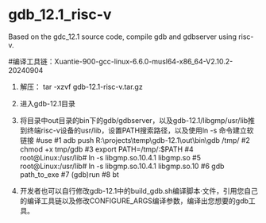 # gdb_12.1_risc-v
Based on the gdc_12.1 source code, compile gdb and gdbserver using risc-v.

#编译工具链：Xuantie-900-gcc-linux-6.6.0-musl64-x86_64-V2.10.2-20240904

1. 解压： tar -xzvf gdb-12.1-risc-v.tar.gz

2. 进入gdb-12.1目录

3. 将目录中out目录的bin下的gdb/gdbserver，以及gdb-12.1/libgmp/usr/lib推到终端risc-v设备的usr/lib，设置PATH搜索路径，以及使用ln -s 命令建立软链接
#use
#1 adb push R:\projects\temp\gdb-12.1\out\bin\gdb /tmp/
#2 chmod +x tmp/gdb
#3 export PATH=/tmp/:$PATH
#4 root@Linux:/usr/lib# ln -s  libgmp.so.10.4.1 libgmp.so
#5 root@Linux:/usr/lib# ln -s  libgmp.so.10.4.1 libgmp.so.10
#6 gdb path_to_exe
#7 (gdb)run
#8 bt

4. 开发者也可以自行修改gdb-12.1中的build_gdb.sh编译脚本·文件，引用您自己的编译工具链以及修改CONFIGURE_ARGS编译参数，编译出您想要的gdb工具。
